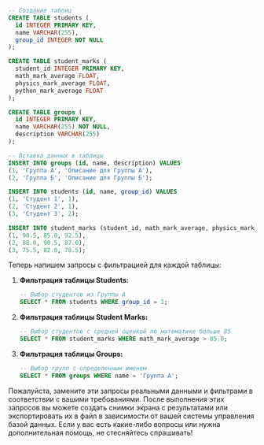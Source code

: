 
```sql
-- Создание таблиц
CREATE TABLE students (
  id INTEGER PRIMARY KEY,
  name VARCHAR(255),
  group_id INTEGER NOT NULL
);

CREATE TABLE student_marks (
  student_id INTEGER PRIMARY KEY,
  math_mark_average FLOAT,
  physics_mark_average FLOAT,
  python_mark_average FLOAT
);

CREATE TABLE groups (
  id INTEGER PRIMARY KEY,
  name VARCHAR(255) NOT NULL,
  description VARCHAR(255)
);

-- Вставка данных в таблицы
INSERT INTO groups (id, name, description) VALUES
(1, 'Группа А', 'Описание для Группы А'),
(2, 'Группа Б', 'Описание для Группы Б');

INSERT INTO students (id, name, group_id) VALUES
(1, 'Студент 1', 1),
(2, 'Студент 2', 1),
(3, 'Студент 3', 2);

INSERT INTO student_marks (student_id, math_mark_average, physics_mark_average, python_mark_average) VALUES
(1, 90.5, 85.0, 92.5),
(2, 88.0, 90.5, 87.0),
(3, 75.5, 82.0, 78.5);
```

Теперь напишем запросы с фильтрацией для каждой таблицы:

1. **Фильтрация таблицы Students:**
   ```sql
   -- Выбор студентов из Группы А
   SELECT * FROM students WHERE group_id = 1;
   ```

2. **Фильтрация таблицы Student Marks:**
   ```sql
   -- Выбор студентов с средней оценкой по математике больше 85
   SELECT * FROM student_marks WHERE math_mark_average > 85.0;
   ```

3. **Фильтрация таблицы Groups:**
   ```sql
   -- Выбор групп с определенным именем
   SELECT * FROM groups WHERE name = 'Группа А';
   ```

Пожалуйста, замените эти запросы реальными данными и фильтрами в соответствии с вашими требованиями. После выполнения этих запросов вы можете создать снимки экрана с результатами или экспортировать их в файл в зависимости от вашей системы управления базой данных. Если у вас есть какие-либо вопросы или нужна дополнительная помощь, не стесняйтесь спрашивать!

